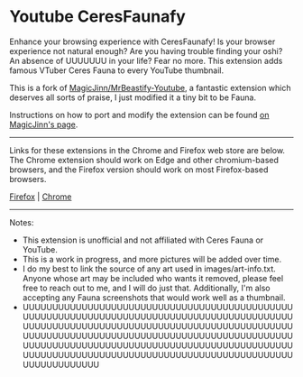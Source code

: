 # Youtube CeresFaunafy

Enhance your browsing experience with CeresFaunafy! Is your browser experience not natural enough? Are you having trouble finding your oshi? An absence of UUUUUUU in your life? Fear no more. This extension adds famous VTuber Ceres Fauna to every YouTube thumbnail.

This is a fork of [MagicJinn/MrBeastify-Youtube](https://github.com/MagicJinn/MrBeastify-Youtube), a fantastic extension which deserves all sorts of praise, I just modified it a tiny bit to be Fauna.

Instructions on how to port and modify the extension can be found [on MagicJinn's page](https://github.com/MagicJinn/MrBeastify-Youtube/issues/16).

-----------------------------------------------------------------------------------------------
Links for these extensions in the Chrome and Firefox web store are below.
The Chrome extension should work on Edge and other chromium-based browsers, and the Firefox version should work on most Firefox-based browsers.

[Firefox](https://addons.mozilla.org/en-US/firefox/addon/youtube-ceresfaunafy/) | [Chrome](https://chrome.google.com/webstore/detail/youtube-ceresfaunafy/ilffdkpjakkehpeopbbkkgcgjinemfgl)

-----------------------------------------------------------------------------------------------

Notes:
* This extension is unofficial and not affiliated with Ceres Fauna or YouTube.
* This is a work in progress, and more pictures will be added over time.
* I do my best to link the source of any art used in images/art-info.txt. Anyone whose art may be included who wants it removed, please feel free to reach out to me, and I will do just that. Additionally, I'm also accepting any Fauna screenshots that would work well as a thumbnail.
* UUUUUUUUUUUUUUUUUUUUUUUUUUUUUUUUUUUUUUUUUUUUUUUUUUUUUUUUUUUUUUUUUUUUUUUUUUUUUUUUUUUUUUUUUUUUUUUUUUUUUUUUUUUUUUUUUUUUUUUUUUUUUUUUUUUUUUUUUUUUUUUUUUUUUUUUUUUUUUUUUUUUUUUUUUUUUUUUUUUUUUUUUUUUUUUUUUUUUUUUUUUUUUUUUUUUUUUUUUUUUUUUUUUUUUUUUUUUUUUUUUUUUUUUUUUUUUUUUUUUUUUUUUUUUUUUUUUUUUUUUUUUUUUUU
